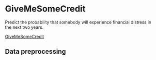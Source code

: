# GiveMeSomeCredit
Predict the probability that somebody will experience financial distress in the next two years.

[GiveMeSomeCredit](https://www.kaggle.com/c/GiveMeSomeCredit/overview)

## Data preprocessing
